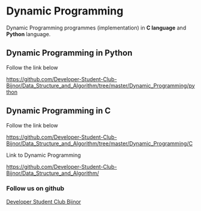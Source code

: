 # Dynamic Programming

Dynamic Programming programmes (implementation) in **C language** and **Python** language.



## Dynamic Programming in Python
  Follow the link below
  
  https://github.com/Developer-Student-Club-Bijnor/Data_Structure_and_Algorithm/tree/master/Dynamic_Programming/python


## Dynamic Programming in C
  Follow the link below
  
  https://github.com/Developer-Student-Club-Bijnor/Data_Structure_and_Algorithm/tree/master/Dynamic_Programming/C




Link to Dynamic Programming

https://github.com/Developer-Student-Club-Bijnor/Data_Structure_and_Algorithm/


### Follow us on github

[Developer Student Club Bijnor](https://github.com/Developer-Student-Club-Bijnor)
